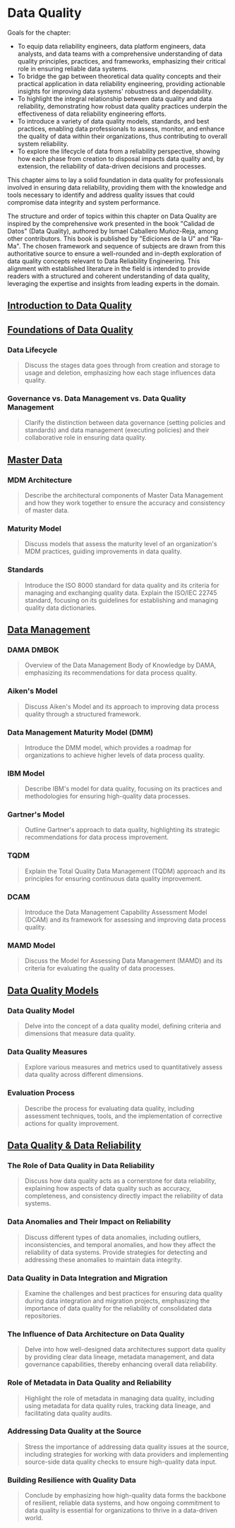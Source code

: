 # Data Quality
Goals for the chapter:
* To equip data reliability engineers, data platform engineers, data analysts, and data teams with a comprehensive understanding of data quality principles, practices, and frameworks, emphasizing their critical role in ensuring reliable data systems.
* To bridge the gap between theoretical data quality concepts and their practical application in data reliability engineering, providing actionable insights for improving data systems' robustness and dependability.
* To highlight the integral relationship between data quality and data reliability, demonstrating how robust data quality practices underpin the effectiveness of data reliability engineering efforts.
* To introduce a variety of data quality models, standards, and best practices, enabling data professionals to assess, monitor, and enhance the quality of data within their organizations, thus contributing to overall system reliability.
* To explore the lifecycle of data from a reliability perspective, showing how each phase from creation to disposal impacts data quality and, by extension, the reliability of data-driven decisions and processes.

This chapter aims to lay a solid foundation in data quality for professionals involved in ensuring data reliability, providing them with the knowledge and tools necessary to identify and address quality issues that could compromise data integrity and system performance.

The structure and order of topics within this chapter on Data Quality are inspired by the comprehensive work presented in the book "Calidad de Datos" (Data Quality), authored by Ismael Caballero Muñoz-Reja, among other contributors. This book is published by "Ediciones de la U" and "Ra-Ma". The chosen framework and sequence of subjects are drawn from this authoritative source to ensure a well-rounded and in-depth exploration of data quality concepts relevant to Data Reliability Engineering. This alignment with established literature in the field is intended to provide readers with a structured and coherent understanding of data quality, leveraging the expertise and insights from leading experts in the domain.

## [Introduction to Data Quality](./data_quality_intro.md)

## [Foundations of Data Quality](./data_quality_foundations.md)
### Data Lifecycle
> Discuss the stages data goes through from creation and storage to usage and deletion, emphasizing how each stage influences data quality.
### Governance vs. Data Management vs. Data Quality Management
> Clarify the distinction between data governance (setting policies and standards) and data management (executing policies) and their collaborative role in ensuring data quality.

## [Master Data](./data_quality_master_data.md)
### MDM Architecture
> Describe the architectural components of Master Data Management and how they work together to ensure the accuracy and consistency of master data.
### Maturity Model
> Discuss models that assess the maturity level of an organization's MDM practices, guiding improvements in data quality.
### Standards
> Introduce the ISO 8000 standard for data quality and its criteria for managing and exchanging quality data.
> Explain the ISO/IEC 22745 standard, focusing on its guidelines for establishing and managing quality data dictionaries.

## [Data Management](./data_quality_management.md)
### DAMA DMBOK
> Overview of the Data Management Body of Knowledge by DAMA, emphasizing its recommendations for data process quality.
### Aiken's Model
> Discuss Aiken's Model and its approach to improving data process quality through a structured framework.
### Data Management Maturity Model (DMM)
> Introduce the DMM model, which provides a roadmap for organizations to achieve higher levels of data process quality.
### IBM Model
> Describe IBM's model for data quality, focusing on its practices and methodologies for ensuring high-quality data processes.
### Gartner's Model
> Outline Gartner's approach to data quality, highlighting its strategic recommendations for data process improvement.
### TQDM
> Explain the Total Quality Data Management (TQDM) approach and its principles for ensuring continuous data quality improvement.
### DCAM
> Introduce the Data Management Capability Assessment Model (DCAM) and its framework for assessing and improving data process quality.
### MAMD Model
> Discuss the Model for Assessing Data Management (MAMD) and its criteria for evaluating the quality of data processes.

## [Data Quality Models](./data_quality_models.md)
### Data Quality Model
> Delve into the concept of a data quality model, defining criteria and dimensions that measure data quality.
### Data Quality Measures
> Explore various measures and metrics used to quantitatively assess data quality across different dimensions.
### Evaluation Process
> Describe the process for evaluating data quality, including assessment techniques, tools, and the implementation of corrective actions for quality improvement.

## [Data Quality & Data Reliability](./data_quality_reliability.md)
### The Role of Data Quality in Data Reliability
> Discuss how data quality acts as a cornerstone for data reliability, explaining how aspects of data quality such as accuracy, completeness, and consistency directly impact the reliability of data systems.
### Data Anomalies and Their Impact on Reliability
> Discuss different types of data anomalies, including outliers, inconsistencies, and temporal anomalies, and how they affect the reliability of data systems. Provide strategies for detecting and addressing these anomalies to maintain data integrity.
### Data Quality in Data Integration and Migration
> Examine the challenges and best practices for ensuring data quality during data integration and migration projects, emphasizing the importance of data quality for the reliability of consolidated data repositories.
### The Influence of Data Architecture on Data Quality
> Delve into how well-designed data architectures support data quality by providing clear data lineage, metadata management, and data governance capabilities, thereby enhancing overall data reliability.
### Role of Metadata in Data Quality and Reliability
> Highlight the role of metadata in managing data quality, including using metadata for data quality rules, tracking data lineage, and facilitating data quality audits.
### Addressing Data Quality at the Source
> Stress the importance of addressing data quality issues at the source, including strategies for working with data providers and implementing source-side data quality checks to ensure high-quality data input.
### Building Resilience with Quality Data
> Conclude by emphasizing how high-quality data forms the backbone of resilient, reliable data systems, and how ongoing commitment to data quality is essential for organizations to thrive in a data-driven world.
